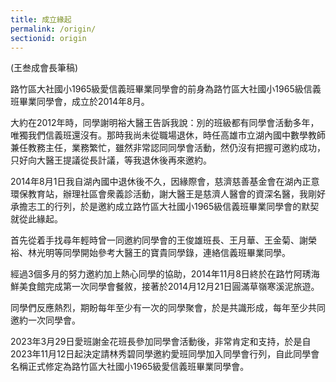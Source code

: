 ```yaml
---
title: 成立緣起
permalink: /origin/
sectionid: origin
---
```


(王叁成會長筆稿)

路竹區大社國小1965級愛信義班畢業同學會的前身為路竹區大社國小1965級信義班畢業同學會，成立於2014年8月。

大約在2012年時，同學謝明裕大醫王告訴我說：別的班級都有同學會活動多年，唯獨我們信義班還沒有。那時我尚未從職場退休，時任高雄市立湖內國中數學教師兼任教務主任，業務繁忙，雖然非常認同同學會活動，然仍沒有把握可邀約成功，只好向大醫王提議從長計議，等我退休後再來邀約。

2014年8月1日我自湖內國中退休後不久，因緣際會，慈濟慈善基金會在湖內正意環保教育站，辦理社區會衆義診活動，謝大醫王是慈濟人醫會的資深名醫，我剛好承擔志工的行列，於是邀約成立路竹區大社國小1965級信義班畢業同學會的默契就從此緣起。

首先從着手找尋年輕時曾一同邀約同學會的王俊雄班長、王月華、王金菊、謝榮裕、林光明等同學開始參考大醫王的寶貴同學錄，連絡信義班畢業同學。

經過3個多月的努力邀約加上熱心同學的協助，2014年11月8日終於在路竹阿琇海鮮美食館完成第一次同學會餐敘，接著於2014月12月21日圓滿草嶺寒溪泥旅遊。

同學們反應熱烈，期盼每年至少有一次的同學聚會，於是共識形成，每年至少共同邀約一次同學會。

2023年3月29日愛班謝金花班長參加同學會活動後，非常肯定和支持，於是自2023年11月12日起決定請林秀碧同學邀約愛班同學加入同學會行列，自此同學會名稱正式修定為路竹區大社國小1965級愛信義班畢業同學會。
